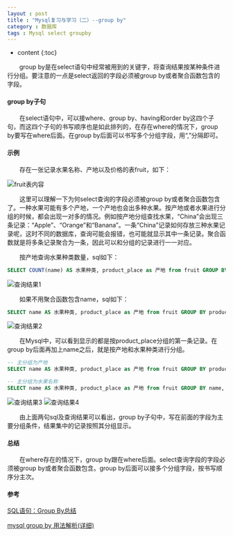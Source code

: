 ```yaml
---
layout : post
title : "Mysql复习与学习（二）--group by"
category : 数据库
tags : Mysql select groupby
---
```

* content
{:toc}

　　group by是在select语句中经常被用到的关键字，将查询结果按某种条件进行分组。要注意的一点是select返回的字段必须被group by或者聚合函数包含的字段。




#### group by子句

　　在select语句中，可以接where、group by、having和order by这四个子句，而这四个子句的书写顺序也是如此排列的，在存在where的情况下，group by要写在where后面。在group by后面可以书写多个分组字段，用“,”分隔即可。

#### 示例

　　存在一张记录水果名称、产地以及价格的表fruit，如下：

![fruit表内容]()

　　这里可以理解一下为何select查询的字段必须被group by或者聚合函数包含了。一种水果可能有多个产地，一个产地也会出多种水果。按产地或者水果进行分组的时候，都会出现一对多的情况。例如按产地分组查找水果，“China”会出现三条记录：“Apple”、“Orange”和“Banana”。一条“China”记录如何存放三种水果记录呢，这时不同的数据库，查询可能会报错，也可能就显示其中一条记录。聚合函数就是将多条记录聚合为一条，因此可以和分组的记录进行一一对应。

　　按产地查询水果种类数量，sql如下：

```sql
SELECT COUNT(name) AS 水果种类, product_place as 产地 from fruit GROUP BY product_place;
```

![查询结果1]()

　　如果不用聚合函数包含name，sql如下：

```sql
SELECT name AS 水果种类, product_place as 产地 from fruit GROUP BY product_place;
```

![查询结果2]()

　　在Mysql中，可以看到显示的都是按product_place分组的第一条记录。在group by后面再加上name之后，就是按产地和水果种类进行分组。

```sql
-- 主分组为产地
SELECT name AS 水果种类, product_place as 产地 from fruit GROUP BY product_place, name;

-- 主分组为水果名称
SELECT name AS 水果种类, product_place as 产地 from fruit GROUP BY name, product_place;
```

![查询结果3]()
![查询结果4]()

　　由上面两句sql及查询结果可以看出，group by子句中，写在前面的字段为主要分组条件，结果集中的记录按照其分组显示。

#### 总结

　　在where存在的情况下，group by跟在where后面。select查询字段的字段必须被group by或者聚合函数包含。group by后面可以接多个分组字段，按书写顺序分主次。

#### 参考

[SQL语句：Group By总结](http://www.cnblogs.com/glaivelee/archive/2010/11/19/1881381.html)

[mysql group by 用法解析(详细)](http://blog.csdn.net/xxpyeippx/article/details/8059910)